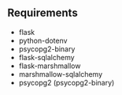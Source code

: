 ## Requirements
- flask
- python-dotenv
- psycopg2-binary
- flask-sqlalchemy 
- flask-marshmallow 
- marshmallow-sqlalchemy 
- psycopg2 (psycopg2-binary)